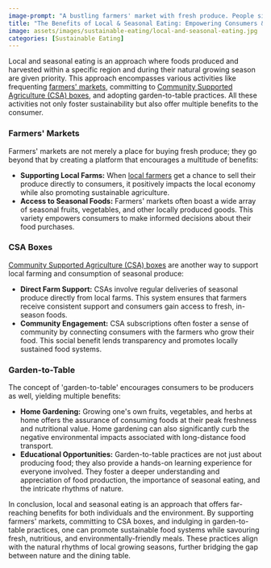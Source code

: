 ```yaml
---
image-prompt: "A bustling farmers' market with fresh produce. People signing up for CSA boxes. Home garden with a bounty of seasonal fruits and vegetables."
title: "The Benefits of Local & Seasonal Eating: Empowering Consumers & Enhancing Sustainable Food Systems"
image: assets/images/sustainable-eating/local-and-seasonal-eating.jpg
categories: [Sustainable Eating]
---
```


Local and seasonal eating is an approach where foods produced and harvested within a specific region and during their natural growing season are given priority. This approach encompasses various activities like frequenting [farmers' markets](https://www.seasonalfoodguide.org/why-eat-seasonally), committing to [Community Supported Agriculture (CSA) boxes](https://www.mossy.earth/guides/diet/eat-seasonally-eat-local), and adopting garden-to-table practices. All these activities not only foster sustainability but also offer multiple benefits to the consumer.

### Farmers' Markets

Farmers' markets are not merely a place for buying fresh produce; they go beyond that by creating a platform that encourages a multitude of benefits:

- **Supporting Local Farms:** When [local farmers](http://www.getinseason.com) get a chance to sell their produce directly to consumers, it positively impacts the local economy while also promoting sustainable agriculture.
- **Access to Seasonal Foods:** Farmers' markets often boast a wide array of seasonal fruits, vegetables, and other locally produced goods. This variety empowers consumers to make informed decisions about their food purchases.

### CSA Boxes

[Community Supported Agriculture (CSA) boxes](http://www.localfoodstexas.com) are another way to support local farming and consumption of seasonal produce:

- **Direct Farm Support:** CSAs involve regular deliveries of seasonal produce directly from local farms. This system ensures that farmers receive consistent support and consumers gain access to fresh, in-season foods.
- **Community Engagement:** CSA subscriptions often foster a sense of community by connecting consumers with the farmers who grow their food. This social benefit lends transparency and promotes locally sustained food systems.

### Garden-to-Table

The concept of 'garden-to-table' encourages consumers to be producers as well, yielding multiple benefits:

- **Home Gardening:** Growing one's own fruits, vegetables, and herbs at home offers the assurance of consuming foods at their peak freshness and nutritional value. Home gardening can also significantly curb the negative environmental impacts associated with long-distance food transport.
- **Educational Opportunities:** Garden-to-table practices are not just about producing food; they also provide a hands-on learning experience for everyone involved. They foster a deeper understanding and appreciation of food production, the importance of seasonal eating, and the intricate rhythms of nature.

In conclusion, local and seasonal eating is an approach that offers far-reaching benefits for both individuals and the environment. By supporting farmers' markets, committing to CSA boxes, and indulging in garden-to-table practices, one can promote sustainable food systems while savouring fresh, nutritious, and environmentally-friendly meals. These practices align with the natural rhythms of local growing seasons, further bridging the gap between nature and the dining table.